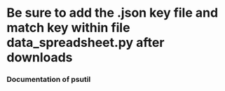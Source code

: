 # Be sure to add the .json key file and match key within file data_spreadsheet.py after downloads

### Documentation of psutil
